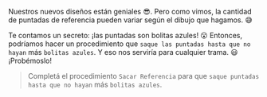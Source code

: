<gs-attire attire-url="https://raw.githubusercontent.com/MumukiProject/mumuki-guia-gobstones-repeticion-condicional-ii-kids/master/assets/attires/config_1538410692480.json"></gs-attire>

<gs-toolbox toolbox-url="https://raw.githubusercontent.com/MumukiProject/mumuki-guia-gobstones-repeticion-condicional-kids/master/assets/toolbox.xml">
</gs-toolbox>

Nuestros nuevos diseños están geniales :sunglasses:. Pero como vimos, la cantidad de puntadas de referencia pueden variar según el dibujo que hagamos. :sweat_smile:

Te contamos un secreto: ¡las puntadas son bolitas azules! :open_mouth: Entonces, podríamos hacer un procedimiento que `saque las puntadas hasta que no hayan` más `bolitas azules`. Y eso nos serviría para cualquier trama. :smiley: ¡Probémoslo!

> Completá el procedimiento `Sacar Referencia` para que `saque puntadas` `hasta que no hayan` más `bolitas azules`.